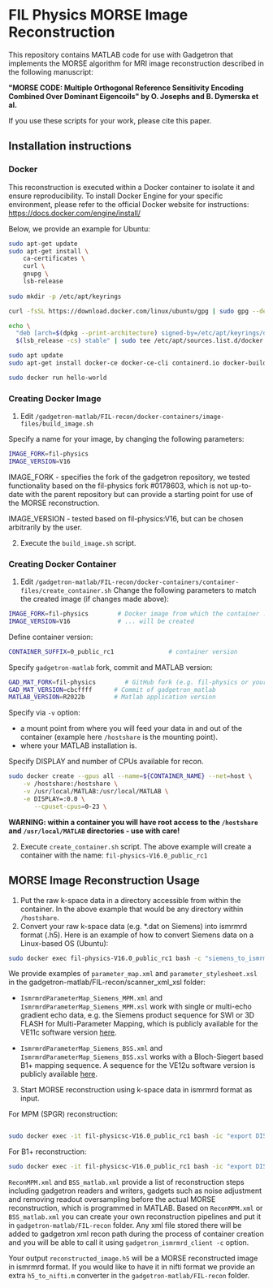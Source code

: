 # FIL Physics MORSE Image Reconstruction

This repository contains MATLAB code for use with Gadgetron that implements the MORSE algorithm for MRI image reconstruction described in the following manuscript: 

**"MORSE CODE: Multiple Orthogonal Reference Sensitivity Encoding Combined Over Dominant Eigencoils" by O. Josephs and B. Dymerska et al.**

If you use these scripts for your work, please cite this paper.

## Installation instructions
### Docker
This reconstruction is executed within a Docker container to isolate it and ensure reproducibility. To install Docker Engine for your specific environment, please refer to the official Docker website for instructions:
https://docs.docker.com/engine/install/

Below, we provide an example for Ubuntu:

```bash
sudo apt-get update
sudo apt-get install \
    ca-certificates \
    curl \
    gnupg \
    lsb-release
 
sudo mkdir -p /etc/apt/keyrings

curl -fsSL https://download.docker.com/linux/ubuntu/gpg | sudo gpg --dearmor -o /etc/apt/keyrings/docker.gpg

echo \
  "deb [arch=$(dpkg --print-architecture) signed-by=/etc/apt/keyrings/docker.gpg] https://download.docker.com/linux/ubuntu \
  $(lsb_release -cs) stable" | sudo tee /etc/apt/sources.list.d/docker.list > /dev/null

sudo apt update
sudo apt-get install docker-ce docker-ce-cli containerd.io docker-buildx-plugin docker-compose-plugin

sudo docker run hello-world
```

### Creating Docker Image 
1. Edit `/gadgetron-matlab/FIL-recon/docker-containers/image-files/build_image.sh`

Specify a name for your image, by changing the following parameters:
```bash
IMAGE_FORK=fil-physics
IMAGE_VERSION=V16
```
IMAGE_FORK - specifies the fork of the gadgetron repository, we tested functionality based on the fil-physics fork #0178603, which is not up-to-date with the parent repository but can provide a starting point for use of the MORSE reconstruction.

IMAGE_VERSION - tested based on fil-physics:V16, but can be chosen arbitrarily by the user.

2. Execute the `build_image.sh` script.

### Creating Docker Container
1. Edit `/gadgetron-matlab/FIL-recon/docker-containers/container-files/create_container.sh`
Change the following parameters to match the created image (if changes made above):
```bash
IMAGE_FORK=fil-physics        # Docker image from which the container ...
IMAGE_VERSION=V16             # ... will be created
```
Define container version:
```bash
CONTAINER_SUFFIX=0_public_rc1				# container version
```
Specify `gadgetron-matlab` fork, commit and MATLAB version:
```bash
GAD_MAT_FORK=fil-physics        # GitHub fork (e.g. fil-physics or your GitHub username)
GAD_MAT_VERSION=cbcffff      # Commit of gadgetron_matlab
MATLAB_VERSION=R2022b        # Matlab application version
```
Specify via `-v` option:
- a mount point from where you will feed your data in and out of the container (example here `/hostshare` is the mounting point).
- where your MATLAB installation is.

Specify DISPLAY and number of CPUs available for recon.
```bash
sudo docker create --gpus all --name=${CONTAINER_NAME} --net=host \
	-v /hostshare:/hostshare \
	-v /usr/local/MATLAB:/usr/local/MATLAB \
	-e DISPLAY=:0.0 \
       --cpuset-cpus=0-23 \
```
**WARNING: within a container you will have root access to the `/hostshare` and `/usr/local/MATLAB` directories - use with care!**

2. Execute `create_container.sh` script.
The above example will create a container with the name: `fil-physics-V16.0_public_rc1`

## MORSE Image Reconstruction Usage
1. Put the raw k-space data in a directory accessible from within the container. In the above example that would be any directory within  `/hostshare`.
2. Convert your raw k-space data (e.g. *.dat on Siemens) into ismrmrd format (.h5). Here is an example of how to convert Siemens data on a Linux-based OS (Ubuntu):
```bash
sudo docker exec fil-physics-V16.0_public_rc1 bash -c "siemens_to_ismrmrd -f [input path to]/raw_kspace.dat -o [output path to]/raw_kspace.h5 -m code/github/fil-physics/gadgetron-matlab/FIL-recon/scanner_xml_xsl/parameter_map.xml -x code/github/fil-physics/gadgetron-matlab/FIL-recon/scanner_xml_xsl/parameter_stylesheet.xsl"
```
We provide examples of `parameter_map.xml` and `parameter_stylesheet.xsl` in the gadgetron-matlab/FIL-recon/scanner_xml_xsl folder:
- `IsmrmrdParameterMap_Siemens_MPM.xml` and `IsmrmrdParameterMap_Siemens_MPM.xsl` work with single or multi-echo gradient echo data, e.g. the Siemens product sequence for SWI or 3D FLASH for Multi-Parameter Mapping, which is publicly available for the VE11c software version [here](https://xip.uclb.com/product/mri-pulse-sequence-for-a-multi-echo-spoiled-gradient-echo).

- `IsmrmrdParameterMap_Siemens_BSS.xml` and `IsmrmrdParameterMap_Siemens_BSS.xsl` works with a Bloch-Siegert based B1+ mapping sequence. A sequence for the VE12u software version is publicly available [here](https://xip.uclb.com/product/mri-pulse-sequence-for-b1).


3. Start MORSE reconstruction using k-space data in ismrmrd format as input.

For MPM (SPGR) reconstruction:
```bash

sudo docker exec -it fil-physicsc-V16.0_public_rc1 bash -ic "export DISPLAY=${DISPLAY}; gadgetron -p9888 -s 9111 -D "/root/.gadgetron/storage/my-database" & (sleep 4; gadgetron_ismrmrd_client -f raw_kspace.h5 -o reconstructed_image.h5 -c ReconMPM.xml -G ima -p9888)"
 ```

For B1+ reconstruction:
```bash
sudo docker exec -it fil-physicsc-V16.0_public_rc1 bash -ic "export DISPLAY=${DISPLAY}; gadgetron -p9888 -s 9111 -D "/root/.gadgetron/storage/my-database" & (sleep 4; gadgetron_ismrmrd_client -f raw_kspace.h5 -o reconstructed_image.h5 -c BSS_matlab.xml -G ima -p9888)" 
 ```
`ReconMPM.xml` and `BSS_matlab.xml` provide a list of reconstruction steps including gadgetron readers and writers, gadgets such as noise adjustment and removing readout oversampling before the actual MORSE reconstruction, which is programmed in MATLAB.
Based on `ReconMPM.xml` or `BSS_matlab.xml` you can create your own reconstruction pipelines and put it in `gadgetron-matlab/FIL-recon` folder. Any xml file stored there will be added to gadgetron xml recon path during the process of container creation and you will be able to call it using `gadgetron_ismrmrd_client -c` option.

Your output `reconstructed_image.h5` will be a MORSE reconstructed image in ismrmrd format.
If you would like to have it in nifti format we provide an extra `h5_to_nifti.m` converter in the `gadgetron-matlab/FIL-recon` folder.
